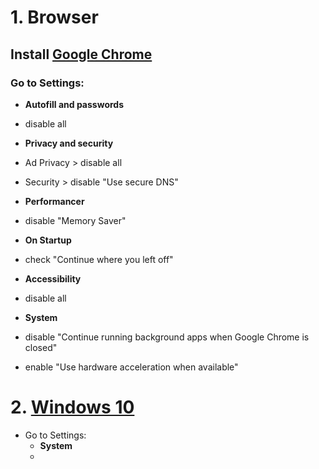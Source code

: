 # 1. Browser
## Install [Google Chrome](https://www.google.com/chrome/)
### Go to **Settings**:

- **Autofill and passwords**
 - disable all

 - **Privacy and security**
  - Ad Privacy > disable all
  - Security > disable "Use secure DNS"
 - **Performancer**
  - disable "Memory Saver"
 - **On Startup**
  - check "Continue where you left off"
 - **Accessibility**
  - disable all
 - **System**
  - disable "Continue running background apps when Google Chrome is closed"
  - enable "Use hardware acceleration when available"

# 2. [Windows 10]([https://go.microsoft.com/fwlink/?LinkId=691209](https://www.microsoft.com/pt-br/software-download/windows10)https://www.microsoft.com/pt-br/software-download/windows10)

* Go to Settings:
  - **System**
   - 
